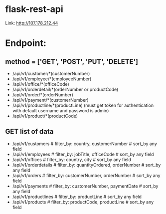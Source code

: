 # flask-rest-api
Link: http://107.178.212.44

# Endpoint: 

## method = ['GET', 'POST', 'PUT', 'DELETE']
- /api/v1/customer/*(customerNumber)
- /api/v1/employee/*(employeeNumber)
- /api/v1/office/*(officeCode)
- /api/v1/orderdetail/*(orderNumber or productCode)
- /api/v1/order/*(orderNumber)
- /api/v1/payment/*(customerNumber)
- /api/v1/productline/*(productLine) (must get token for authentication with default username and password is admin)
- /api/v1/product/*(productCode)

## GET list of data
- /api/v1/customers # filter_by: country, customerNumber # sort_by any field
- /api/v1/employees # filter_by: jobTitle, officeCode # sort_by any field
- /api/v1/offices # filter_by: country, city # sort_by any field
- /api/v1/orderdetails # filter_by: quantityOrdered, orderNumber # sort_by any field
- /api/v1/orders # filter_by: customerNumber, orderNumber # sort_by any field
- /api/v1/payments # filter_by: customerNumber, paymentDate # sort_by any field
- /api/v1/productlines # filter_by: productLine # sort_by any field
- /api/v1/products # filter_by: productCode, productLine # sort_by any field
